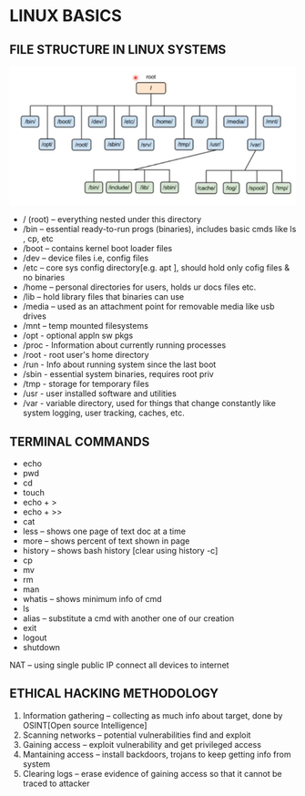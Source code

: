 # LINUX BASICS 

## FILE STRUCTURE IN LINUX SYSTEMS

![file structure in linux](file-struct-linux.png)

- / (root) – everything nested under this directory
- /bin – essential ready-to-run progs (binaries), includes basic cmds like ls , cp, etc
- /boot – contains kernel boot loader files
- /dev – device files i.e, config files
- /etc – core sys config directory[e.g. apt ], should hold only cofig files & no binaries
- /home – personal directories for users, holds ur docs files etc.
- /lib – hold library files that binaries can use
- /media – used as an attachment point for removable media like usb drives
- /mnt – temp mounted filesystems
- /opt -  optional appln sw pkgs
- /proc - Information about currently running processes
- /root - root user's home directory
- /run - Info about running system since the last boot
- /sbin - essential system binaries, requires root priv
- /tmp - storage for temporary files
- /usr - user installed software and utilities
- /var - variable directory, used for things that change constantly like system logging, user tracking, caches, etc. 

## TERMINAL COMMANDS
- echo
- pwd
- cd
- touch
- echo + >
- echo + >>
- cat
- less – shows one page of text doc at a time
- more – shows percent of text shown in page
- history – shows bash history  [clear using history -c]
- cp
- mv
- rm
- man
- whatis – shows minimum info of cmd
- ls
- alias – substitute a cmd with another one of our creation
- exit
- logout
- shutdown

NAT – using single public IP connect all devices to internet

## ETHICAL HACKING METHODOLOGY
1. Information gathering – collecting as much info about target, done by OSINT[Open source Intelligence]
2. Scanning networks – potential vulnerabilities find and exploit
3. Gaining access – exploit vulnerability and get privileged access
4. Mantaining access – install backdoors, trojans to keep getting info from system
5. Clearing logs – erase evidence of gaining access so that it cannot be traced to attacker